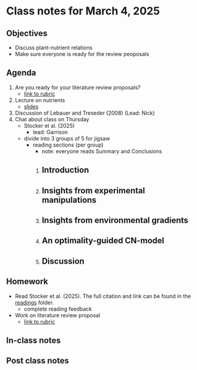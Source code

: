 # Class notes for March 4, 2025

## Objectives
- Discuss plant-nutrient relations
- Make sure everyone is ready for the review peoposals

## Agenda
1. Are you ready for your literature review proposals?
	- [link to rubric](../rubrics/review_proposal_rubric.md)
2. Lecture on nutrients
	- [slides](../lecture_slides/slides_03.03.2025.pdf)
3. Discussion of Lebauer and Treseder (2008) (Lead: Nick)
4. Chat about class on Thursday
	- Stocker et al. (2025)
		- lead: Garrison
	- divide into 3 groups of 5 for jigsaw
		- reading sections (per group)
			- note: everyone reads Summary and Conclusions
			1. Introduction
   				- 
			2. Insights from experimental manipulations
				- 
			3. Insights from environmental gradients
   				- 
   			4. An optimality-guided CN-model
   				-  
			5. Discussion
   				- 
			
## Homework
- Read Stocker et al. (2025). The full citation and link can be found in the 
[readings](../readings) folder.
	- complete reading feedback
- Work on literature review proposal
	- [link to rubric](../rubrics/review_proposal_rubric.md)

## In-class notes

## Post class notes
